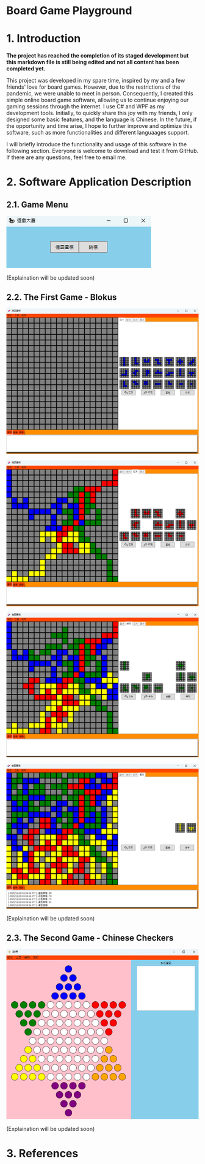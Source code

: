 # Board Game Playground

# 1. Introduction

**The project has reached the completion of its staged development but this markdown file is still being edited and not all content has been completed yet.**

This project was developed in my spare time, inspired by my and a few friends' love for board games. However, due to the restrictions of the pandemic, we were unable to meet in person. Consequently, I created this simple online board game software, allowing us to continue enjoying our gaming sessions through the internet. I use C# and WPF as my development tools. Initially, to quickly share this joy with my friends, I only designed some basic features, and the language is Chinese. In the future, if the opportunity and time arise, I hope to further improve and optimize this software, such as more functionalities and different languaages support.

I will briefly introduce the functionality and usage of this software in the following section. Everyone is welcome to download and test it from GitHub. If there are any questions, feel free to email me.

# 2. Software Application Description

## 2.1. Game Menu

![Image Error](./Other/Image/image_01.png)

(Explaination will be updated soon)

## 2.2. The First Game - Blokus

![Image Error](./Other/Image/image_02.png)

![Image Error](./Other/Image/image_03.png)

![Image Error](./Other/Image/image_04.png)

![Image Error](./Other/Image/image_05.png)

(Explaination will be updated soon)

## 2.3. The Second Game - Chinese Checkers

![Image Error](./Other/Image/image_06.png)

(Explaination will be updated soon)

# 3. References
